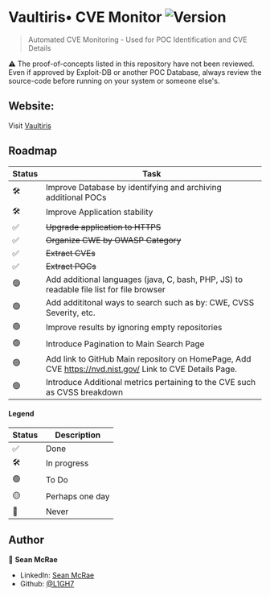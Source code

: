 
# Vaultiris• CVE Monitor ![Version](https://img.shields.io/badge/version-1.0-blue.svg)

> Automated CVE Monitoring - Used for POC Identification and CVE Details

:warning: The proof-of-concepts listed in this repository have not been reviewed. Even if approved by Exploit-DB or another POC Database, always review the source-code before running on your system or someone else's. 

## Website: 

Visit [Vaultiris](https://vaultiris.com/Home)

## Roadmap

| Status | Task | 
|---|---|
| 🛠 | Improve Database by identifying and archiving additional POCs
| 🛠 | Improve Application stability
| ✅ | ~~Upgrade application to HTTPS~~  
| ✅ | ~~Organize CWE by OWASP Category~~  
| ✅ | ~~Extract CVEs~~  
| ✅ | ~~Extract POCs~~  
| 🟢 | Add additional languages (java, C, bash, PHP, JS) to readable file list for file browser
| 🟢 | Add addititonal ways to search such as by: CWE, CVSS Severity, etc.
| 🟢 | Improve results by ignoring empty repositories
| 🟢 | Introduce Pagination to Main Search Page
| 🟢 | Add link to GitHub Main repository on HomePage, Add CVE https://nvd.nist.gov/ Link to CVE Details Page. 
| 🟢 | Introduce Additional metrics pertaining to the CVE such as CVSS breakdown

#### Legend

| Status | Description |
|---|---|
| ✅ | Done |
| 🛠 | In progress |
| 🟢 | To Do | 
| 🟡 | Perhaps one day |
| 🔴 | Never  |

## Author

👤 **Sean McRae**

* LinkedIn: [Sean McRae](www.linkedin.com/in/mcrae-sean)
* Github: [@L1GH7](https://github.com/L1GH7/)
